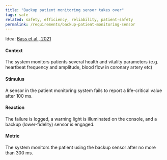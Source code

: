 ```yaml
---
title: "Backup patient monitoring sensor takes over"
tags: safe
related: safety, efficiency, reliability, patient-safety
permalink: /requirements/backup-patient-monitoring-sensor
---
```


<div class="quality-requirement" markdown="1">

Idea: [Bass et al., 2021](/references/#bass2021software)

#### Context

The system monitors patients several health and vitality parameters (e.g. heartbeat frequency and amplitude, blood flow in coronary artery etc)

#### Stimulus

A sensor in the patient monitoring system fails to report a life-critical value after 100 ms. 

#### Reaction


The failure is logged, a warning light is illuminated on the console, and a backup (lower-fidelity) sensor is engaged. 

#### Metric


The system monitors the patient using the backup sensor after no more than 300 ms.


</div><br>




